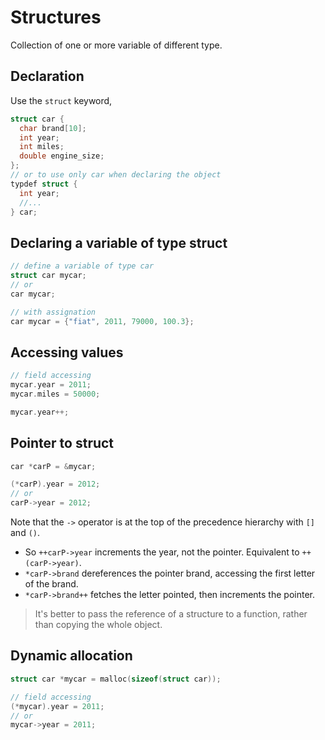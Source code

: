 # Structures

Collection of one or more variable of different type.

## Declaration

Use the `struct` keyword, 

```c
struct car {
  char brand[10];
  int year;
  int miles;
  double engine_size;
};
// or to use only car when declaring the object
typdef struct {
  int year;
  //...
} car;

```
## Declaring a variable of type struct

```c
// define a variable of type car
struct car mycar;
// or
car mycar;

// with assignation
car mycar = {"fiat", 2011, 79000, 100.3};
```
## Accessing values

```c
// field accessing
mycar.year = 2011;
mycar.miles = 50000;

mycar.year++;
```
## Pointer to struct

```c
car *carP = &mycar;

(*carP).year = 2012;
// or
carP->year = 2012;
```
Note that the `->` operator is at the top of the precedence hierarchy with `[]` and `()`.  
- So `++carP->year` increments the year, not the pointer. Equivalent to `++(carP->year)`.
- `*carP->brand` dereferences the pointer brand, accessing the first letter of the brand.
- `*carP->brand++` fetches the letter pointed, then increments the pointer.

> It's better to pass the reference of a structure to a function, rather than copying the whole object.

## Dynamic allocation

```c
struct car *mycar = malloc(sizeof(struct car));

// field accessing
(*mycar).year = 2011;
// or
mycar->year = 2011;
```
